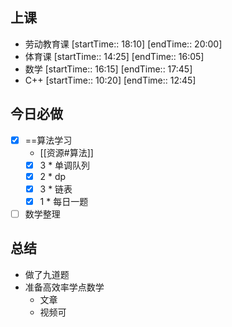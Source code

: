 ## 上课
-  劳动教育课 [startTime:: 18:10]  [endTime:: 20:00]
-  体育课 [startTime:: 14:25]  [endTime:: 16:05]
-  数学 [startTime:: 16:15]  [endTime:: 17:45]
-  C++ [startTime:: 10:20]  [endTime:: 12:45]
## 今日必做
* [x] ==算法学习
	* [[资源#算法]]
	* [x] 3 * 单调队列
	* [x] 2 * dp
	* [x] 3 * 链表
	* [x] 1 * 每日一题
* [ ] 数学整理
## 总结
* 做了九道题
* 准备高效率学点数学
	* 文章
	* 视频可